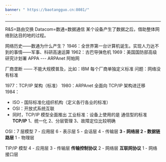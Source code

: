 ```yaml
---
banner: " https://baotangguo.cn:8081/"
---
```

---

R&S=路由交换
Datacom=数通=数据通信
某个设备产生了数据之后，借助整体网络到达目的地的过程。

网络历史——数通为什么产生？
1946：全世界第一台计算机诞生。实现人力达不到的事情——军事、科研高速运算
1962：古巴导弹危机
1969：美国国防部高级研究计划署 APPA --- ARPAnet 阿帕网
>
厂商垄断 —— 不能大规模普及，比如：IBM
每个厂商单独定义标准
问题：网络没有标准

1977：TCP/IP 架构（标准）
1980：ARPAnet 全面向 TCP/IP 架构进迁移
1984：
- ISO - 国际标准化组织机构（定义各行各业的标准）
- OSI：开放式系统互联
- 同时，TCP/IP 模型全面推出
工业标准：设备上使用的是 通信型的标准 **TCP/IP**
1、统一化
2、分层管理
3、故障定位比较明确

OSI：7 层模型
7 - 应用层
6 - 表示层
5 - 会话层
4 - 传输层
**3 - 网络层
2 - 数据链路层**
1 - 物理层

TIP/IP 模型
4 - 应用层
3 - 传输层 **传输控制协议**
2 - 网络层 **互联网协议**
1 - 网络接口层

